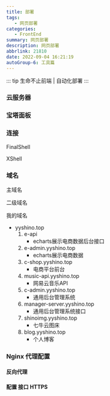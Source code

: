 ```yaml
---
title: 部署
tags: 
   - 网页部署
categories: 
   - FrontEnd
summary: 网页部署
description: 网页部署
abbrlink: 21810
date: 2022-09-04 16:21:19
autoGroup-6: 工具篇
---
```


::: tip
   生命不止前端 | 自动化部署
:::

<!-- more -->


### 云服务器



### 宝塔面板



### 连接

FinalShell

XShell



### 域名

主域名

二级域名



我的域名

- yyshino.top
  1. e-api
     - echarts展示电商数据后台接口
  2. e-admin.yyshino.top
     - echarts展示电商数据
  3. c-shop.yyshino.top
     - 电商平台前台
  4. music-api.yyshino.top
     - 网易云音乐API
  5. c-admin.yyshino.top
     - 通用后台管理系统
  6. manager-server.yyshino.top
     - 通用后台管理系统接口
  7. shinoimg.yyshino.top
     - 七牛云图床
  8. blog.yyshino.top
     - 个人博客



### Nginx 代理配置

#### 反向代理



#### 配置 接口 HTTPS





